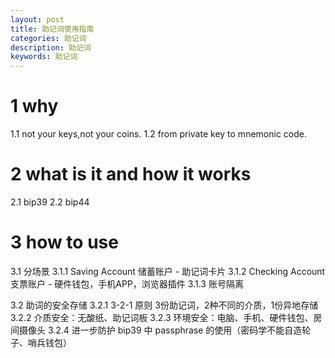 ```yaml
---
layout: post
title: 助记词使用指南
categories: 助记词
description: 助记词
keywords: 助记词
---
```


# 1 why
1.1 not your keys,not your coins.
1.2 from private key to mnemonic code.

# 2 what is it and how it works
2.1 bip39
2.2 bip44

# 3 how to use
3.1 分场景
3.1.1 Saving Account 储蓄账户 - 助记词卡片
3.1.2 Checking Account 支票账户 - 硬件钱包，手机APP，浏览器插件
3.1.3 账号隔离

3.2 助词的安全存储
3.2.1 3-2-1 原则 3份助记词，2种不同的介质，1份异地存储
3.2.2 介质安全：无酸纸、助记词板
3.2.3 环境安全：电脑、手机、硬件钱包、房间摄像头
3.2.4 进一步防护 bip39 中 passphrase 的使用（密码学不能自造轮子、哨兵钱包）